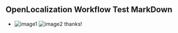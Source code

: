 ## OpenLocalization Workflow Test MarkDown
* ![image1](.\d8cbe693-eb58-4e6d-aed9-d7bbbfd19b3c.PNG)   ![image2](.\9268cf74-47d5-418a-a30d-578950687e82.png) 
thanks!